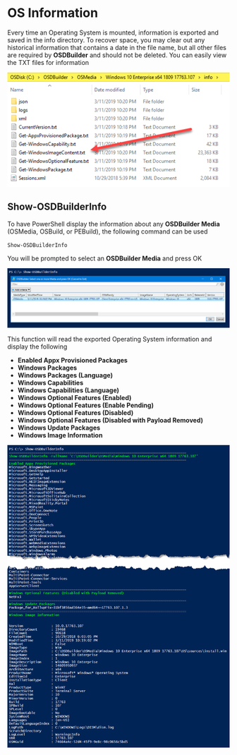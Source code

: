 # OS Information

Every time an Operating System is mounted, information is exported and saved in the info directory.  To recover space, you may clear out any historical information that contains a date in the file name, but all other files are required by **OSDBuilder** and should not be deleted.  You can easily view the TXT files for information

![](../../../../.gitbook/assets/image%20%28194%29.png)

## Show-OSDBuilderInfo

To have PowerShell display the information about any **OSDBuilder Media** \(OSMedia, OSBuild, or PEBuild\), the following command can be used

```text
Show-OSDBuilderInfo
```

You will be prompted to select an **OSDBuilder Media** and press OK

![](../../../../.gitbook/assets/image%20%283%29.png)

This function will read the exported Operating System information and display the following

* **Enabled Appx Provisioned Packages**
* **Windows Packages**
* **Windows Packages \(Language\)**
* **Windows Capabilities**
* **Windows Capabilities \(Language\)**
* **Windows Optional Features \(Enabled\)**
* **Windows Optional Features \(Enable Pending\)**
* **Windows Optional Features \(Disabled\)**
* **Windows Optional Features \(Disabled with Payload Removed\)**
* **Windows Update Packages**
* **Windows Image Information**

![](../../../../.gitbook/assets/image%20%2863%29.png)

